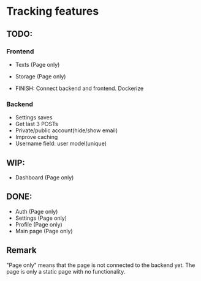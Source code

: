 # Tracking features

## TODO:

### Frontend

- Texts (Page only)
- Storage (Page only)

- FINISH: Connect backend and frontend. Dockerize

### Backend

- Settings saves
- Get last 3 POSTs
- Private/public account(hide/show email)
- Improve caching
- Username field: user model(unique)

## WIP:

- Dashboard (Page only)

## DONE:

- Auth (Page only)
- Settings (Page only)
- Profile (Page only)
- Main page (Page only)

## Remark

"Page only" means that the page is not connected to the backend yet. The page is only a static page with no functionality.
